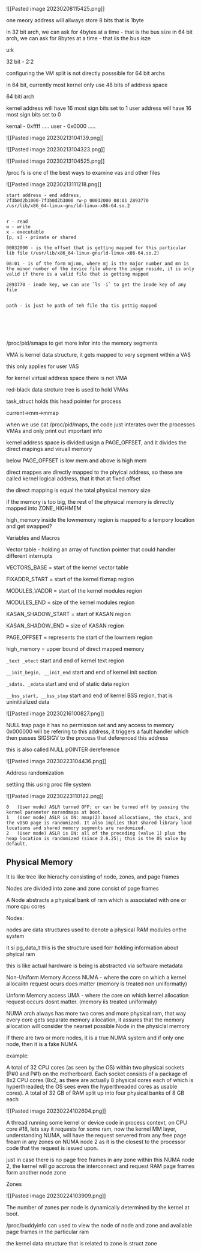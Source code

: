 
![[Pasted image 20230208115425.png]]

one meory address will allways store 8 bits that is 1byte 

in 32 bit arch, we can ask for 4bytes at a time - that is the bus size
in 64 bit arch, we can ask for 8bytes at a time - that iis the bus isze

u:k

32 bit - 2:2

configuring the VM split is not directly posssible for 64 bit archs

in 64 bit, currently most kernel only use 48 bits of address space


64 biti arch

kernel address will have 16 most sign bits set to 1
user address will have 16 most sign bits set to 0

kernal - 0xffff .....
user - 0x0000 .....

![[Pasted image 20230213104139.png]]

![[Pasted image 20230213104323.png]]

![[Pasted image 20230213104525.png]]

/proc fs is one of the best ways to examine vas and other files

![[Pasted image 20230213111218.png]]



```
start address - end address, 
7f3b0d2b1000-7f3b0d2b3000 rw-p 00032000 08:01 2893770                    /usr/lib/x86_64-linux-gnu/ld-linux-x86-64.so.2


r - read
w - write
x - executable
[p, s] - private or shared

00032000 - is the offset that is getting mapped for this particular lib file (/usr/lib/x86_64-linux-gnu/ld-linux-x86-64.so.2)

08:01 - is of the form mj:mn, where mj is the major number and mn is the minor number of the device file where the image reside, it is only valid if there is a valid file that is getting mapped

2893770 - inode key, we can use `ls -i` to get the inode key of any file


path - is just he path of teh file tha tis gettig mapped






```


/proc/pid/smaps to get more infor into the memory segments

VMA is kernel data structure, it gets mapped to very segment within a VAS

this only applies for user VAS

for kernel virtual address space there is not VMA

red-black data strcture tree is used to hold VMAs

task_struct holds this head pointer for process 

current->mm->mmap


when we use cat /proc/pid/maps, the code just interates over the processes VMAs and only print out important info

kernel address space is divided usign a PAGE_OFFSET, and it divides the direct mapings and viruall memory

below PAGE_OFFSET is low mem and above is high mem

direct mappes are directly mapped to the phyical address, so these are called kernel logical address, that it that at fixed offset

the direct mapping is equal the total physical memory size

if the memory is too big, the rest of the physical memory is dirrectly mapped into ZONE_HIGHMEM

high_memory inside the lowmemory region is mapped to a tempory location and get swapped?

Variables and Macros

Vector table - holding an array of function pointer that could handler different interrupts

VECTORS_BASE = start of the kernel vector table

FIXADDR_START = start of the kernel fixmap region

MODULES_VADDR = start of the kernel modules region

MODULES_END = size of the kernel modules region

KASAN_SHADOW_START = start of KASAN region

KASAN_SHADOW_END = size of KASAN region

PAGE_OFFSET = represents the start of the lowmem region

high_memory = upper bound of direct mapped memory

`_text _etect` start and end of kernel text region

`__init_begin, __init_end` start and end of kernel init section

`_sdata. _edata` start and end of static data region

`__bss_start, __bss_stop` start and end of kernel BSS region, that is uninitiialized data

![[Pasted image 20230216100827.png]]


NULL trap page it has no permission set and any access to memory 0x000000 will be refering to this address, it triggers a fault handler which then passes SIGSIGV to the process that deferenced this address

this is also called NULL pOINTER dereference

![[Pasted image 20230223104436.png]]

Address randomization

settiing this using proc file system

![[Pasted image 20230223110122.png]]

```
0 	(User mode) ASLR turned OFF; or can be turned off by passing the kernel parameter norandmaps at boot.
1 	(User mode) ASLR is ON: mmap(2) based allocations, the stack, and the vDSO page is randomized. It also implies that shared library load locations and shared memory segments are randomized.
2 	(User mode) ASLR is ON: all of the preceding (value 1) plus the heap location is randomized (since 2.6.25); this is the OS value by default.
```

## Physical Memory

It is like tree like hierachy consisting of node, zones, and page frames

Nodes are divided into zone and zone consist of page frames

A Node abstracts  a physical bank of ram which is associated with one or more cpu cores

Nodes:

nodes are data structures used to denote a physical RAM modules onthe system

it si pg_data_t this is the structure used forr holding information about phyical ram

this is like actual hardware is being is abstracted via software metadata

Non-Uniform Memory Access NUMA - where the core on which a kernel allocaiitn request ocurs does matter (memory is treated non  uniiformatly)

Unform Memory access UMA - where the core on which kernel allocation request occurs dosnt matter. (memory iis treated uniformaly)



NUMA arch always has more two cores and more physical ram, that way every core gets separate memory allocation, it assures that the memory allocation will consider the nearset possible Node in the physiclal memory



If there are two or more nodes, it is a true  NUMA system and if only one node, then it is a fake NUMA 

example:

A total of 32 CPU cores (as seen by the OS) within two physical sockets (P#0 and P#1) on the motherboard. Each socket consists of a package of 8x2 CPU cores (8x2, as there are actually 8 physical cores each of which is hyperthreaded; the OS sees even the hyperthreaded cores as usable cores).
A total of 32 GB of RAM split up into four physical banks of 8 GB each

![[Pasted image 20230224102604.png]]


A thread running some kernel or device code in process context, on CPU core #18, lets say it requests for some ram, now the kernel MM layer, understanding NUMA, will have the request servered from any free page fream in any zones on NUMA node 2 as it is the closest  to the processor code that the request is issued upon.


just in case there is no page free frames in any zone within this NUMA node 2, the kernel will go accross the interconnect and request RAM page frames form another node zone

Zones

![[Pasted image 20230224103909.png]]

The number of zones per node is dynamically determined by the kernel at boot.


/proc/buddyinfo can used to view the node of node and zone and available page frames in the particular ram

the kernel data structure that is related to zone is struct zone

